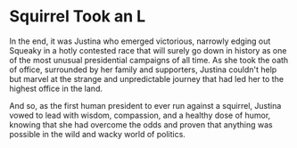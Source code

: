 # Squirrel Took an L


In the end, it was Justina who emerged victorious, narrowly edging out Squeaky in a hotly contested race that will surely go down in history as one of the most unusual presidential campaigns of all time. As she took the oath of office, surrounded by her family and supporters, Justina couldn't help but marvel at the strange and unpredictable journey that had led her to the highest office in the land.

And so, as the first human president to ever run against a squirrel, Justina vowed to lead with wisdom, compassion, and a healthy dose of humor, knowing that she had overcome the odds and proven that anything was possible in the wild and wacky world of politics.